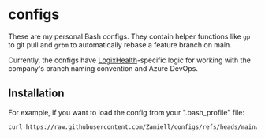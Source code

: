 # configs

These are my personal Bash configs. They contain helper functions like `gp` to git pull and `grbm` to automatically rebase a feature branch on main.

Currently, the configs have [LogixHealth](https://www.logixhealth.com)-specific logic for working with the company's branch naming convention and Azure DevOps.

## Installation

For example, if you want to load the config from your ".bash_profile" file:

```sh
curl https://raw.githubusercontent.com/Zamiell/configs/refs/heads/main/bash/.bash_profile --silent >> ~/.bash_profile
```
